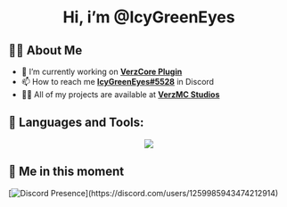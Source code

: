 <h1 align="center">Hi, i’m @IcyGreenEyes</h1>

## 🙋‍♂️ About Me
- 🔭 I’m currently working on **[VerzCore Plugin](https://dsc.gg/verzdev/)**
- 📫 How to reach me **[IcyGreenEyes#5528](https://discord.com/users/1259985943474212914)** in Discord
- 👨‍💻 All of my projects are available at **[VerzMC Studios](https://dsc.gg/verzdev/)**

## 🚀 Languages and Tools:
<p align="center">
  <a href="https://skillicons.dev">
    <img src="https://skillicons.dev/icons?i=vscode,java,maven,github,discord,linux,nodejs,html,css,py,mongodb,&perline=11" />
  </a>
</p>

## 👤 Me in this moment
[![Discord Presence](https://lanyard-profile-readme.vercel.app/api/599670469716869150?idleMessage=Probably%20learning%20Java%20and%20Python...)](https://discord.com/users/1259985943474212914)
